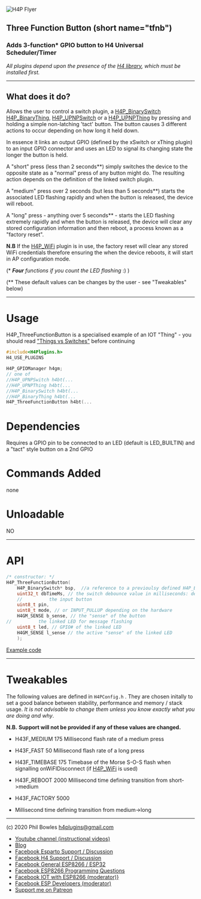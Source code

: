 ![H4P Flyer](/assets/GPIOLogo.jpg) 

## Three Function Button (short name="tfnb")

### Adds 3-function* GPIO button to H4 Universal Scheduler/Timer

*All plugins depend upon the presence of the [H4 library](https://github.com/philbowles/H4), which must be installed first.*

---
## What does it do?

Allows the user to control a switch plugin, a [H4P_BinarySwitch](things.md) [H4P_BinaryThing](things.md), [H4P_UPNPSwitch](things.md)  or a [H4P_UPNPThing](things.md) by pressing and holding a simple non-latching 'tact' button. The button causes 3 different actions to occur depending on how long it held down.

In essence it links an output GPIO (defined by the xSwitch or xThing plugin) to an input GPIO connector and uses an LED to signal its changing state the longer the button is held.

A "short" press (less than 2 seconds**) simply switches the device to the opposite state as a "normal" press of any button might do. The resulting action depends on the definition of the linked switch plugin.

A "medium" press over 2 seconds (but less than 5 seconds**) starts the associated LED flashing rapidly and when the button is released, the device will reboot.

A "long" press - anything over 5 seconds** - starts the LED flashing extremely rapidly and when the button is released, the device will clear any stored configuration information and then reboot, a process known as a "factory reset".

**N.B** If the [H4P_WiFi](h4wifi.md) plugin is in use, the factory reset will clear any stored WiFi credentials therefore ensuring the when the device reboots, it will start in AP configuration mode.

(* ***Four** functions if you count the LED flashing* :) )

(** These default values can be changes by the user - see "Tweakables" below)

---

# Usage

H4P_ThreeFunctionButton is a specialised example of an IOT "Thing" - you should read ["Things vs Switches"](things.md) before continuing

```cpp
#include<H4Plugins.h>
H4_USE_PLUGINS

H4P_GPIOManager h4gm;
// one of
//H4P_UPNPSwitch h4bt(...
//H4P_UPNPThing h4bt(...
//H4P_BinarySwitch h4bt(...
//H4P_BinaryThing h4bt(...
H4P_ThreeFunctionButton h4bt(...
```

# Dependencies

Requires a GPIO pin to be connected to an LED (default is LED_BUILTIN) and a "tact" style button on a 2nd GPIO

# Commands Added

none

# Unloadable

NO

---

# API

```cpp
/* constructor: */
H4P_ThreeFunctionButton(
    H4P_BinarySwitch* bsp,  //a reference to a previoulsy defined H4P_BinarySwitch or H4P_UPNPSwitch
    uint32_t dbTimeMs, // the switch debounce value in milliseconds: depends on the individual switch
    //          the input button
    uint8_t pin,
    uint8_t mode, // or INPUT_PULLUP depending on the hardware
    H4GM_SENSE b_sense, // the "sense" of the button
//          the linked LED for message flashing
    uint8_t led, // GPIO# of the linked LED
    H4GM_SENSE l_sense // the active "sense" of the linked LED
    );
```

[Example code](../examples/H4P_SONOFF_Basic/H4P_SONOFF_Basic.ino)

---

# Tweakables

The following values are defined in `H4PConfig.h` . They are chosen initally to set a good balance between stability, performance and memory / stack usage. *It is not advisable to change them unless you know exactly what you are doing and why*. 

**N.B.** **Support will not be provided if any of these values are changed.**

* H43F_MEDIUM            175
Millisecond flash rate of a medium press

* H43F_FAST               50
Millisecond flash rate of a long press

* H43F_TIMEBASE          175
Timebase of the Morse S-O-S flash when signalling onWiFIDisconnect (if [H4P_WiFi](h4wifi.md) is used)
* H43F_REBOOT           2000
Millisecond time defining transition from short->medium
* H43F_FACTORY          5000
* Millisecond time defining transition from medium->long

---

(c) 2020 Phil Bowles h4plugins@gmail.com

* [Youtube channel (instructional videos)](https://www.youtube.com/channel/UCYi-Ko76_3p9hBUtleZRY6g)
* [Blog](https://8266iot.blogspot.com)
* [Facebook Esparto Support / Discussion](https://www.facebook.com/groups/esparto8266/)
* [Facebook H4  Support / Discussion](https://www.facebook.com/groups/444344099599131/)
* [Facebook General ESP8266 / ESP32](https://www.facebook.com/groups/2125820374390340/)
* [Facebook ESP8266 Programming Questions](https://www.facebook.com/groups/esp8266questions/)
* [Facebook IOT with ESP8266 (moderator)}](https://www.facebook.com/groups/1591467384241011/)
* [Facebook ESP Developers (moderator)](https://www.facebook.com/groups/ESP8266/)
* [Support me on Patreon](https://patreon.com/esparto)
